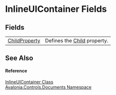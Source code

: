 # InlineUIContainer Fields




## Fields
<table>
<tr>
<td><a href="F_Avalonia_Controls_Documents_InlineUIContainer_ChildProperty">ChildProperty</a></td>
<td>Defines the <a href="P_Avalonia_Controls_Documents_InlineUIContainer_Child">Child</a> property.</td>
</tr>
</table>

## See Also


#### Reference
<a href="T_Avalonia_Controls_Documents_InlineUIContainer">InlineUIContainer Class</a>  
<a href="N_Avalonia_Controls_Documents">Avalonia.Controls.Documents Namespace</a>  

